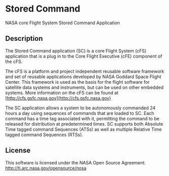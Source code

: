 # Stored Command

NASA core Flight System Stored Command Application

## Description

The Stored Command application (SC) is a core Flight System (cFS) application that is a plug in to the Core Flight Executive (cFE) component of the cFS.

The cFS is a platform and project independent reusable software framework and set of reusable applications developed by NASA Goddard Space Flight Center. This framework is used as the basis for the flight software for satellite data systems and instruments, but can be used on other embedded systems. More information on the cFS can be found at [http://cfs.gsfc.nasa.gov](http://cfs.gsfc.nasa.gov)

The SC application allows a system to be autonomously commanded 24 hours a day using sequences of commands that are loaded to SC. Each command has a time tag associated with it, permitting the command to be released for distribution at predetermined times. SC supports both Absolute Time tagged command Sequences (ATSs) as well as multiple Relative Time tagged command Sequences (RTSs).

## License

This software is licensed under the NASA Open Source Agreement. http://ti.arc.nasa.gov/opensource/nosa
